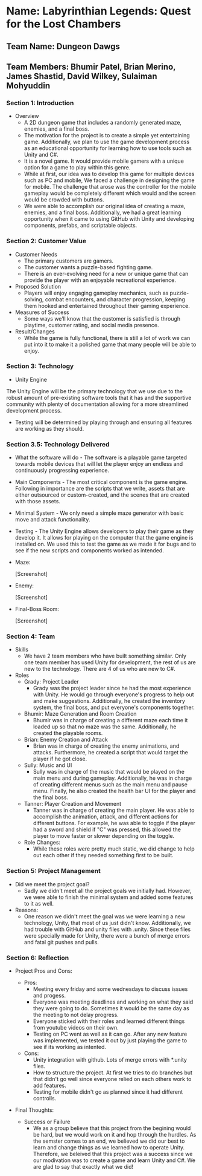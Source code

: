 # Name: Labyrinthian Legends: Quest for the Lost Chambers

## Team Name: Dungeon Dawgs

## Team Members: Bhumir Patel, Brian Merino, James Shastid, David Wilkey, Sulaiman Mohyuddin

### Section 1: Introduction
* Overview
    * A 2D dungeon game that includes a randomly generated maze, enemies, and a final boss.
    * The motivation for the project is to create a simple yet entertaining game. Additionally, we plan to use the game development process as an educational opportunity for learning how to use tools such as Unity and C#.
    * It is a novel game. It would provide mobile gamers with a unique option for a game to play within this genre.
    * While at first, our idea was to develop this game for multiple devices such as PC and mobile, We faced a challenge in designing the game for mobile. The challenge that arose was the controller for the mobile gameplay would be completely different which would and the screen would be crowded with buttons.
    * We were able to accomplish our original idea of creating a maze, enemies, and a final boss. Additionally, we had a great learning opportunity when it came to using GitHub with Unity and developing components, prefabs, and scriptable objects.

### Section 2: Customer Value
* Customer Needs
    * The primary customers are gamers.
    * The customer wants a puzzle-based fighting game.
    * There is an ever-evolving need for a new or unique game that can provide the player with an enjoyable recreational experience.
* Proposed Solution
    * Players will enjoy engaging gameplay mechanics, such as puzzle-solving, combat encounters, and character progression, keeping them hooked and entertained throughout their gaming experience.
* Measures of Success
    * Some ways we’ll know that the customer is satisfied is through playtime, customer rating, and social media presence.
* Result/Changes
    * While the game is fully functional, there is still a lot of work we can put into it to make it a polished game that many people will be able to enjoy. 

### Section 3: Technology
* Unity Engine

The Unity Engine will be the primary technology that we use due to the robust amount of pre-existing software tools that it has and the supportive community with plenty of documentation allowing for a more streamlined development process.

* Testing will be determined by playing through and ensuring all features are working as they should.
### Section 3.5: Technology Delivered
* What the software will do - The software is a playable game targeted towards mobile devices that will let the player enjoy an endless and continuously progressing experience.
* Main Components - The most critical component is the game engine. Following in importance are the scripts that we write, assets that are either outsourced or custom-created, and the scenes that are created with those assets.
* Minimal System - We only need a simple maze generator with basic move and attack functionality.
* Testing - The Unity Engine allows developers to play their game as they develop it. It allows for playing on the computer that the game engine is installed on. We used this to test the game as we made it for bugs and to see if the new scripts and components worked as intended.

* Maze:

    [Screenshot]

* Enemy:

    [Screenshot]

* Final-Boss Room:

    [Screenshot]

### Section 4: Team
* Skills
    * We have 2 team members who have built something similar. Only one team member has used Unity for development, the rest of us are new to the technology. There are 4 of us who are new to C#.
* Roles
    * Grady: Project Leader
        * Grady was the project leader since he had the most experience with Unity. He would go through everyone's progress to help out and make suggestions. Additionally, he created the inventory system, the final boss, and put everyone's components together.
    * Bhumir: Maze Generation and Room Creation
        * Bhumir was in charge of creating a different maze each time it loaded up so that no maze was the same. Additionally, he created the playable rooms.
    * Brian: Enemy Creation and Attack
        * Brian was in charge of creating the enemy animations, and attacks. Furthermore, he created a script that would target the player if he got close.
    * Sully: Music and UI
        * Sully was in charge of the music that would be played on the main menu and during gameplay. Additionally, he was in charge of creating different menus such as the main menu and pause menu. Finally, he also created the health bar UI for the player and the final boss.
    * Tanner: Player Creation and Movement
        * Tanner was in charge of creating the main player. He was able to accomplish the animation, attack, and different actions for different buttons. For example, he was able to toggle if the player had a sword and shield if "C" was pressed, this allowed the player to move faster or slower depending on the toggle.
    * Role Changes:
        * While these roles were pretty much static, we did change to help out each other if they needed something first to be built. 

### Section 5: Project Management
  * Did we meet the project goal?
      * Sadly we didn't meet all the project goals we initially had. However, we were able to finish the minimal system and added some features to it as well.
  * Reasons:
      * One reason we didn't meet the goal was we were learning a new technology, Unity, that most of us just didn't know. Additionally, we had trouble with GitHub and unity files with .unity. Since these files were specially made for Unity, there were a bunch of merge errors and fatal git pushes and pulls.
        
### Section 6: Reflection
  * Project Pros and Cons:
      * Pros:
          * Meeting every friday and some wednesdays to discuss issues and progess.
          * Everyone was meeting deadlines and working on what they said they were going to do. Sometimes it would be the same day as the meeting to not delay progress.
          * Everyone sticked with their roles and learned different things from youtube videos on their own.
          * Testing on PC went as well as it can go. After any new feature was implemented, we tested it out by just playing the game to see if its working as intented.
      * Cons:
          * Unity integration with github. Lots of merge errors with *.unity files.
          * How to structure the project. At first we tries to do branches but that didn't go well since everyone relied on each others work to add features.
          * Testing for mobile didn't go as planned since it had different controlls. 

  * Final Thoughts:
      * Success or Failure
          * We as a group believe that this project from the begining would be hard, but we would work on it and hop through the hurdles. As the semster comes to an end, we believed we did our best to learn and change things as we learned how to operate Unity. Therefore, we beleived that this project was a success since we our modivation was to create a game and learn Unity and C#. We are glad to say that exactly what we did!
            
